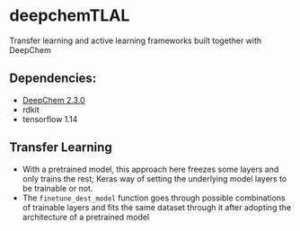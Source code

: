 # deepchemTLAL
Transfer learning and active learning frameworks built together with DeepChem

## Dependencies:
- [DeepChem 2.3.0](https://github.com/deepchem/deepchem)
- rdkit 
- tensorflow 1.14

## Transfer Learning 
- With a pretrained model, this approach here freezes some layers and only trains the rest; Keras way of setting the underlying model layers to be trainable or not. 
- The ```finetune_dest_model``` function goes through possible combinations of trainable layers and fits the same dataset through it after adopting the architecture of a pretrained model
